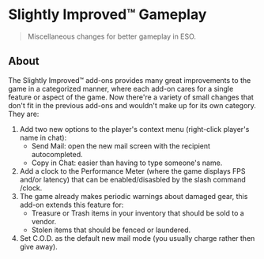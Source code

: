 # Slightly Improved™ Gameplay

> Miscellaneous changes for better gameplay in ESO.

## About

The Slightly Improved™ add-ons provides many great improvements to the game in a categorized manner, where each add-on cares for a single feature or aspect of the game. Now there're a variety of small changes that don't fit in the previous add-ons and wouldn't make up for its own category. They are:

1. Add two new options to the player's context menu (right-click player's name in chat):
    - Send Mail: open the new mail screen with the recipient autocompleted.
    - Copy in Chat: easier than having to type someone's name.
2. Add a clock to the Performance Meter (where the game displays FPS and/or latency) that can be enabled/disasbled by the slash command /clock.
3. The game already makes periodic warnings about damaged gear, this add-on extends this feature for:
    - Treasure or Trash items in your inventory that should be sold to a vendor.
    - Stolen items that should be fenced or laundered.
4. Set C.O.D. as the default new mail mode (you usually charge rather then give away).
